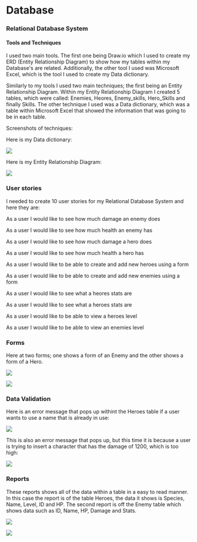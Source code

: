 # Database

### Relational Database System

#### Tools and Techniques
I used two main tools. The first one being Draw.io which I used to create my ERD (Entity Relationship Diagram) to show how my tables within my Database's are related. Additionally, the other tool I used was Microsoft Excel, which is the tool I used to create my Data dictionary.

Similarly to my tools I used two main techniques; the first being an Entity Relationship Diagram. Within my Entity Relationship Diagram I created 5 tables, which were called: Enemies, Heores, Enemy_skills, Hero_Skills and finally Skills. The other technique I used was a Data dictionary, which was a table within Microsoft Excel that showed the information that was going to be in each table.

Screenshots of techniques:

Here is my Data dictionary:

![](https://gyazo.com/1597a2d00e91baa606abdd22fc418c56.png)


Here is my Entity Relationship Diagram:

![](https://gyazo.com/6d11585373bece5d1ef3f1edbb543899.png)

### User stories
I needed to create 10 user stories for my Relational Database System and here they are:

As a user I would like to see how much damage an enemy does

As a user I would like to see how much health an enemy has

As a user I would like to see how much damage a hero does

As a user I would like to see how much health a hero has

As a user I would like to be able to create and add new heroes using a form

As a user I would like to be able to create and add new enemies using a form

As a user I would like to see what a heores stats are

As a user I would like to see what a heroes stats are

As a user I would like to be able to view a heroes level

As a user I would like to be able to view an enemies level


### Forms
Here at two forms; one shows a form of an Enemy and the other shows a form of a Hero.

![](https://gyazo.com/dd1b3dbbd3590b36668bb27037903e23.png)

![](https://gyazo.com/475996880b81a422ea519eddbf2b5b4b.png)

### Data Validation
Here is an error message that pops up withint the Heroes table if a user wants to use a name that is already in use:

![](https://gyazo.com/0332d640292aae23cdcddcc42c6a866d.png)

This is also an error message that pops up, but this time it is because a user is trying to insert a character that has the damage of 1200, which is too high:

![](https://gyazo.com/db7472363652caeb49c116c0000ac626.png)

### Reports
These reports shows all of the data within a table in a easy to read manner. In this case the report is of the table Heroes, the data it shows is Species, Name, Level, ID and HP. The second report is off the Enemy table which shows data such as ID, Name, HP, Damage and Stats.


![](https://gyazo.com/cd938653925bd62a80ce15f1e3ea3e83.png)

![](https://gyazo.com/6882f39f50248c041f8a5da7c3468adf.png)

